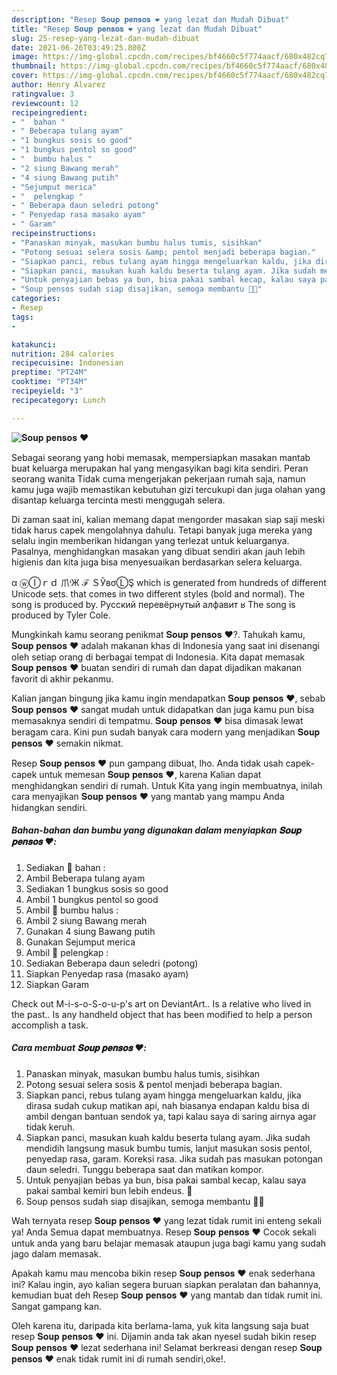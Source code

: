 ```yaml
---
description: "Resep 𝐒𝐨𝐮𝐩 𝐩𝐞𝐧𝐬𝐨𝐬 ❤️ yang lezat dan Mudah Dibuat"
title: "Resep 𝐒𝐨𝐮𝐩 𝐩𝐞𝐧𝐬𝐨𝐬 ❤️ yang lezat dan Mudah Dibuat"
slug: 25-resep-yang-lezat-dan-mudah-dibuat
date: 2021-06-26T03:49:25.800Z
image: https://img-global.cpcdn.com/recipes/bf4660c5f774aacf/680x482cq70/𝐒𝐨𝐮𝐩-𝐩𝐞𝐧𝐬𝐨𝐬-❤️-foto-resep-utama.jpg
thumbnail: https://img-global.cpcdn.com/recipes/bf4660c5f774aacf/680x482cq70/𝐒𝐨𝐮𝐩-𝐩𝐞𝐧𝐬𝐨𝐬-❤️-foto-resep-utama.jpg
cover: https://img-global.cpcdn.com/recipes/bf4660c5f774aacf/680x482cq70/𝐒𝐨𝐮𝐩-𝐩𝐞𝐧𝐬𝐨𝐬-❤️-foto-resep-utama.jpg
author: Henry Alvarez
ratingvalue: 3
reviewcount: 12
recipeingredient:
- "  bahan "
- " Beberapa tulang ayam"
- "1 bungkus sosis so good"
- "1 bungkus pentol so good"
- "  bumbu halus "
- "2 siung Bawang merah"
- "4 siung Bawang putih"
- "Sejumput merica"
- "  pelengkap "
- " Beberapa daun seledri potong"
- " Penyedap rasa masako ayam"
- " Garam"
recipeinstructions:
- "Panaskan minyak, masukan bumbu halus tumis, sisihkan"
- "Potong sesuai selera sosis &amp; pentol menjadi beberapa bagian."
- "Siapkan panci, rebus tulang ayam hingga mengeluarkan kaldu, jika dirasa sudah cukup matikan api, nah biasanya endapan kaldu bisa di ambil dengan bantuan sendok ya, tapi kalau saya di saring airnya agar tidak keruh."
- "Siapkan panci, masukan kuah kaldu beserta tulang ayam. Jika sudah mendidih langsung masuk bumbu tumis, lanjut masukan sosis pentol, penyedap rasa, garam. Koreksi rasa. Jika sudah pas masukan potongan daun seledri. Tunggu beberapa saat dan matikan kompor."
- "Untuk penyajian bebas ya bun, bisa pakai sambal kecap, kalau saya pakai sambal kemiri bun lebih endeus. 🤤"
- "Soup pensos sudah siap disajikan, semoga membantu 👏👏"
categories:
- Resep
tags:
- 

katakunci:  
nutrition: 284 calories
recipecuisine: Indonesian
preptime: "PT24M"
cooktime: "PT34M"
recipeyield: "3"
recipecategory: Lunch

---
```



![𝐒𝐨𝐮𝐩 𝐩𝐞𝐧𝐬𝐨𝐬 ❤️](https://img-global.cpcdn.com/recipes/bf4660c5f774aacf/680x482cq70/𝐒𝐨𝐮𝐩-𝐩𝐞𝐧𝐬𝐨𝐬-❤️-foto-resep-utama.jpg)

Sebagai seorang yang hobi memasak, mempersiapkan masakan mantab buat keluarga merupakan hal yang mengasyikan bagi kita sendiri. Peran seorang  wanita Tidak cuma mengerjakan pekerjaan rumah saja, namun kamu juga wajib memastikan kebutuhan gizi tercukupi dan juga olahan yang disantap keluarga tercinta mesti menggugah selera.

Di zaman  saat ini, kalian memang dapat mengorder masakan siap saji meski tidak harus capek mengolahnya dahulu. Tetapi banyak juga mereka yang selalu ingin memberikan hidangan yang terlezat untuk keluarganya. Pasalnya, menghidangkan masakan yang dibuat sendiri akan jauh lebih higienis dan kita juga bisa menyesuaikan berdasarkan selera keluarga. 

α ⓦⒾｒｄ 爪ᶤЖ ℱ ＳЎвσⓁŞ which is generated from hundreds of different Unicode sets. that comes in two different styles (bold and normal). The song is produced by. Русский перевёрнутый алфавит ʁ The song is produced by Tyler Cole.

Mungkinkah kamu seorang penikmat 𝐒𝐨𝐮𝐩 𝐩𝐞𝐧𝐬𝐨𝐬 ❤️?. Tahukah kamu, 𝐒𝐨𝐮𝐩 𝐩𝐞𝐧𝐬𝐨𝐬 ❤️ adalah makanan khas di Indonesia yang saat ini disenangi oleh setiap orang di berbagai tempat di Indonesia. Kita dapat memasak 𝐒𝐨𝐮𝐩 𝐩𝐞𝐧𝐬𝐨𝐬 ❤️ buatan sendiri di rumah dan dapat dijadikan makanan favorit di akhir pekanmu.

Kalian jangan bingung jika kamu ingin mendapatkan 𝐒𝐨𝐮𝐩 𝐩𝐞𝐧𝐬𝐨𝐬 ❤️, sebab 𝐒𝐨𝐮𝐩 𝐩𝐞𝐧𝐬𝐨𝐬 ❤️ sangat mudah untuk didapatkan dan juga kamu pun bisa memasaknya sendiri di tempatmu. 𝐒𝐨𝐮𝐩 𝐩𝐞𝐧𝐬𝐨𝐬 ❤️ bisa dimasak lewat beragam cara. Kini pun sudah banyak cara modern yang menjadikan 𝐒𝐨𝐮𝐩 𝐩𝐞𝐧𝐬𝐨𝐬 ❤️ semakin nikmat.

Resep 𝐒𝐨𝐮𝐩 𝐩𝐞𝐧𝐬𝐨𝐬 ❤️ pun gampang dibuat, lho. Anda tidak usah capek-capek untuk memesan 𝐒𝐨𝐮𝐩 𝐩𝐞𝐧𝐬𝐨𝐬 ❤️, karena Kalian dapat menghidangkan sendiri di rumah. Untuk Kita yang ingin membuatnya, inilah cara menyajikan 𝐒𝐨𝐮𝐩 𝐩𝐞𝐧𝐬𝐨𝐬 ❤️ yang mantab yang mampu Anda hidangkan sendiri.

<!--inarticleads1-->

##### Bahan-bahan dan bumbu yang digunakan dalam menyiapkan 𝐒𝐨𝐮𝐩 𝐩𝐞𝐧𝐬𝐨𝐬 ❤️:

1. Sediakan  📌 bahan :
1. Ambil  Beberapa tulang ayam
1. Sediakan 1 bungkus sosis so good
1. Ambil 1 bungkus pentol so good
1. Ambil  📌 bumbu halus :
1. Ambil 2 siung Bawang merah
1. Gunakan 4 siung Bawang putih
1. Gunakan Sejumput merica
1. Ambil  📌 pelengkap :
1. Sediakan  Beberapa daun seledri (potong)
1. Siapkan  Penyedap rasa (masako ayam)
1. Siapkan  Garam


Check out M-i-s-o-S-o-u-p&#39;s art on DeviantArt.. Is a relative who lived in the past.. Is any handheld object that has been modified to help a person accomplish a task. 

<!--inarticleads2-->

##### Cara membuat 𝐒𝐨𝐮𝐩 𝐩𝐞𝐧𝐬𝐨𝐬 ❤️:

1. Panaskan minyak, masukan bumbu halus tumis, sisihkan
1. Potong sesuai selera sosis &amp; pentol menjadi beberapa bagian.
1. Siapkan panci, rebus tulang ayam hingga mengeluarkan kaldu, jika dirasa sudah cukup matikan api, nah biasanya endapan kaldu bisa di ambil dengan bantuan sendok ya, tapi kalau saya di saring airnya agar tidak keruh.
1. Siapkan panci, masukan kuah kaldu beserta tulang ayam. Jika sudah mendidih langsung masuk bumbu tumis, lanjut masukan sosis pentol, penyedap rasa, garam. Koreksi rasa. Jika sudah pas masukan potongan daun seledri. Tunggu beberapa saat dan matikan kompor.
1. Untuk penyajian bebas ya bun, bisa pakai sambal kecap, kalau saya pakai sambal kemiri bun lebih endeus. 🤤
1. Soup pensos sudah siap disajikan, semoga membantu 👏👏




Wah ternyata resep 𝐒𝐨𝐮𝐩 𝐩𝐞𝐧𝐬𝐨𝐬 ❤️ yang lezat tidak rumit ini enteng sekali ya! Anda Semua dapat membuatnya. Resep 𝐒𝐨𝐮𝐩 𝐩𝐞𝐧𝐬𝐨𝐬 ❤️ Cocok sekali untuk anda yang baru belajar memasak ataupun juga bagi kamu yang sudah jago dalam memasak.

Apakah kamu mau mencoba bikin resep 𝐒𝐨𝐮𝐩 𝐩𝐞𝐧𝐬𝐨𝐬 ❤️ enak sederhana ini? Kalau ingin, ayo kalian segera buruan siapkan peralatan dan bahannya, kemudian buat deh Resep 𝐒𝐨𝐮𝐩 𝐩𝐞𝐧𝐬𝐨𝐬 ❤️ yang mantab dan tidak rumit ini. Sangat gampang kan. 

Oleh karena itu, daripada kita berlama-lama, yuk kita langsung saja buat resep 𝐒𝐨𝐮𝐩 𝐩𝐞𝐧𝐬𝐨𝐬 ❤️ ini. Dijamin anda tak akan nyesel sudah bikin resep 𝐒𝐨𝐮𝐩 𝐩𝐞𝐧𝐬𝐨𝐬 ❤️ lezat sederhana ini! Selamat berkreasi dengan resep 𝐒𝐨𝐮𝐩 𝐩𝐞𝐧𝐬𝐨𝐬 ❤️ enak tidak rumit ini di rumah sendiri,oke!.

